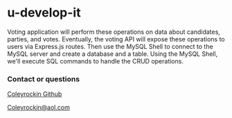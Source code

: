 # u-develop-it
Voting application will perform these operations on data about candidates, parties, and votes. Eventually, the voting API will expose these operations to users via Express.js routes. Then use the MySQL Shell to connect to the MySQL server and create a database and a table. Using the MySQL Shell, we'll execute SQL commands to handle the CRUD operations.

### Contact or questions
[Coleyrockin Github](https://github.com/coleyrockin)

[Coleyrockin@aol.com](mailto:coleyrockin@aol.com)
